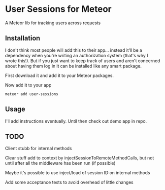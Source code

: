 # User Sessions for Meteor

A Meteor lib for tracking users across requests

## Installation

I don't think most people will add this to their app... instead it'll be a dependency when you're writing an authorization system (that's why I wrote this!). But if you just want to keep track of users and aren't concerned about having them log in it can be installed like any smart package.

First download it and add it to your Meteor packages.

Now add it to your app

    meteor add user-sessions

## Usage

I'll add instructions eventually. Until then check out demo app in repo.

## TODO

Client stubb for internal methods

Clear stuff add to context by injectSessionToRemoteMethodCalls, but not until after all the middleware has been run (if possible)

Maybe it's possible to use inject/load of session ID on internal methods

Add some acceptance tests to avoid overhead of little changes
